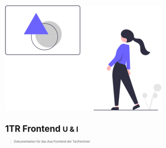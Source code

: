 ![Logo](docs/media/discover.svg)

# 1TR Frontend <small>U & I<small>

>Dokumentation für das Axa Frontend der Tarifrechner